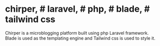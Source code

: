 # chirper, # laravel, # php, # blade, # tailwind css

Chirper is a microblogging platform built using php Laravel framework.
Blade is used as the templating engine and Tailwind css is used to style it.
